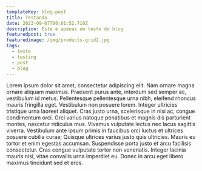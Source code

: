```yaml
---
templateKey: blog-post
title: Testando
date: 2023-09-07T00:01:52.710Z
description: Este é apenas um teste do blog
featuredpost: true
featuredimage: /img/products-grid2.jpg
tags:
  - teste
  - testing
  - post
  - blog
---
```

<!--StartFragment-->

Lorem ipsum dolor sit amet, consectetur adipiscing elit. Nam ornare magna ornare aliquam maximus. Praesent purus ante, interdum sed semper ac, vestibulum id metus. Pellentesque pellentesque urna nibh, eleifend rhoncus mauris fringilla eget. Vestibulum non posuere lorem. Integer ultricies tristique urna laoreet aliquet. Cras justo urna, scelerisque in nisi ac, congue condimentum orci. Orci varius natoque penatibus et magnis dis parturient montes, nascetur ridiculus mus. Vivamus vulputate lectus nec lacus sagittis viverra. Vestibulum ante ipsum primis in faucibus orci luctus et ultrices posuere cubilia curae; Quisque ultrices varius justo quis ultricies. Mauris eu tortor et enim egestas accumsan. Suspendisse porta justo et arcu facilisis consectetur. Cras congue vulputate tortor non venenatis. Integer lacinia mauris nisi, vitae convallis urna imperdiet eu. Donec in arcu eget libero maximus tincidunt sed et eros.

<!--EndFragment-->